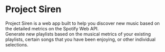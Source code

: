 # Project Siren

Project Siren is a web app built to help you discover new music based on the detailed metrics on the Spotify Web API.  
Generate new playlists based on the musical metrics of your existing playlists, certain songs that you have been enjoying, or other individual selections.
